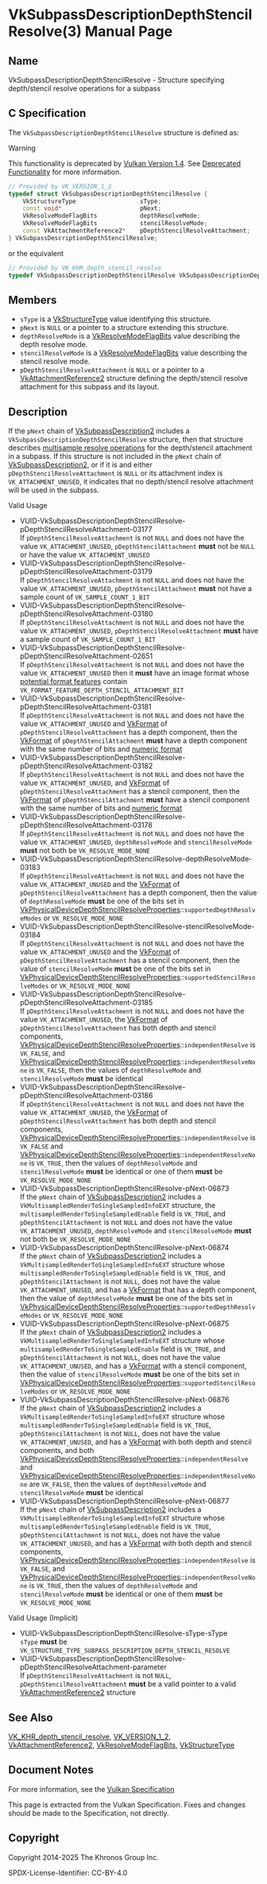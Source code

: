 # VkSubpassDescriptionDepthStencilResolve(3) Manual Page

## Name

VkSubpassDescriptionDepthStencilResolve - Structure specifying depth/stencil resolve operations for a subpass



## [](#_c_specification)C Specification

The `VkSubpassDescriptionDepthStencilResolve` structure is defined as:

Warning

This functionality is deprecated by [Vulkan Version 1.4](#versions-1.4). See [Deprecated Functionality](#deprecation-dynamicrendering) for more information.

```c++
// Provided by VK_VERSION_1_2
typedef struct VkSubpassDescriptionDepthStencilResolve {
    VkStructureType                  sType;
    const void*                      pNext;
    VkResolveModeFlagBits            depthResolveMode;
    VkResolveModeFlagBits            stencilResolveMode;
    const VkAttachmentReference2*    pDepthStencilResolveAttachment;
} VkSubpassDescriptionDepthStencilResolve;
```

or the equivalent

```c++
// Provided by VK_KHR_depth_stencil_resolve
typedef VkSubpassDescriptionDepthStencilResolve VkSubpassDescriptionDepthStencilResolveKHR;
```

## [](#_members)Members

- `sType` is a [VkStructureType](https://registry.khronos.org/vulkan/specs/latest/man/html/VkStructureType.html) value identifying this structure.
- `pNext` is `NULL` or a pointer to a structure extending this structure.
- `depthResolveMode` is a [VkResolveModeFlagBits](https://registry.khronos.org/vulkan/specs/latest/man/html/VkResolveModeFlagBits.html) value describing the depth resolve mode.
- `stencilResolveMode` is a [VkResolveModeFlagBits](https://registry.khronos.org/vulkan/specs/latest/man/html/VkResolveModeFlagBits.html) value describing the stencil resolve mode.
- `pDepthStencilResolveAttachment` is `NULL` or a pointer to a [VkAttachmentReference2](https://registry.khronos.org/vulkan/specs/latest/man/html/VkAttachmentReference2.html) structure defining the depth/stencil resolve attachment for this subpass and its layout.

## [](#_description)Description

If the `pNext` chain of [VkSubpassDescription2](https://registry.khronos.org/vulkan/specs/latest/man/html/VkSubpassDescription2.html) includes a `VkSubpassDescriptionDepthStencilResolve` structure, then that structure describes [multisample resolve operations](https://registry.khronos.org/vulkan/specs/latest/html/vkspec.html#renderpass-resolve-operations) for the depth/stencil attachment in a subpass. If this structure is not included in the `pNext` chain of [VkSubpassDescription2](https://registry.khronos.org/vulkan/specs/latest/man/html/VkSubpassDescription2.html), or if it is and either `pDepthStencilResolveAttachment` is `NULL` or its attachment index is `VK_ATTACHMENT_UNUSED`, it indicates that no depth/stencil resolve attachment will be used in the subpass.

Valid Usage

- [](#VUID-VkSubpassDescriptionDepthStencilResolve-pDepthStencilResolveAttachment-03177)VUID-VkSubpassDescriptionDepthStencilResolve-pDepthStencilResolveAttachment-03177  
  If `pDepthStencilResolveAttachment` is not `NULL` and does not have the value `VK_ATTACHMENT_UNUSED`, `pDepthStencilAttachment` **must** not be `NULL` or have the value `VK_ATTACHMENT_UNUSED`
- [](#VUID-VkSubpassDescriptionDepthStencilResolve-pDepthStencilResolveAttachment-03179)VUID-VkSubpassDescriptionDepthStencilResolve-pDepthStencilResolveAttachment-03179  
  If `pDepthStencilResolveAttachment` is not `NULL` and does not have the value `VK_ATTACHMENT_UNUSED`, `pDepthStencilAttachment` **must** not have a sample count of `VK_SAMPLE_COUNT_1_BIT`
- [](#VUID-VkSubpassDescriptionDepthStencilResolve-pDepthStencilResolveAttachment-03180)VUID-VkSubpassDescriptionDepthStencilResolve-pDepthStencilResolveAttachment-03180  
  If `pDepthStencilResolveAttachment` is not `NULL` and does not have the value `VK_ATTACHMENT_UNUSED`, `pDepthStencilResolveAttachment` **must** have a sample count of `VK_SAMPLE_COUNT_1_BIT`
- [](#VUID-VkSubpassDescriptionDepthStencilResolve-pDepthStencilResolveAttachment-02651)VUID-VkSubpassDescriptionDepthStencilResolve-pDepthStencilResolveAttachment-02651  
  If `pDepthStencilResolveAttachment` is not `NULL` and does not have the value `VK_ATTACHMENT_UNUSED` then it **must** have an image format whose [potential format features](https://registry.khronos.org/vulkan/specs/latest/html/vkspec.html#potential-format-features) contain `VK_FORMAT_FEATURE_DEPTH_STENCIL_ATTACHMENT_BIT`
- [](#VUID-VkSubpassDescriptionDepthStencilResolve-pDepthStencilResolveAttachment-03181)VUID-VkSubpassDescriptionDepthStencilResolve-pDepthStencilResolveAttachment-03181  
  If `pDepthStencilResolveAttachment` is not `NULL` and does not have the value `VK_ATTACHMENT_UNUSED` and [VkFormat](https://registry.khronos.org/vulkan/specs/latest/man/html/VkFormat.html) of `pDepthStencilResolveAttachment` has a depth component, then the [VkFormat](https://registry.khronos.org/vulkan/specs/latest/man/html/VkFormat.html) of `pDepthStencilAttachment` **must** have a depth component with the same number of bits and [numeric format](https://registry.khronos.org/vulkan/specs/latest/html/vkspec.html#formats-numericformat)
- [](#VUID-VkSubpassDescriptionDepthStencilResolve-pDepthStencilResolveAttachment-03182)VUID-VkSubpassDescriptionDepthStencilResolve-pDepthStencilResolveAttachment-03182  
  If `pDepthStencilResolveAttachment` is not `NULL` and does not have the value `VK_ATTACHMENT_UNUSED`, and [VkFormat](https://registry.khronos.org/vulkan/specs/latest/man/html/VkFormat.html) of `pDepthStencilResolveAttachment` has a stencil component, then the [VkFormat](https://registry.khronos.org/vulkan/specs/latest/man/html/VkFormat.html) of `pDepthStencilAttachment` **must** have a stencil component with the same number of bits and [numeric format](https://registry.khronos.org/vulkan/specs/latest/html/vkspec.html#formats-numericformat)
- [](#VUID-VkSubpassDescriptionDepthStencilResolve-pDepthStencilResolveAttachment-03178)VUID-VkSubpassDescriptionDepthStencilResolve-pDepthStencilResolveAttachment-03178  
  If `pDepthStencilResolveAttachment` is not `NULL` and does not have the value `VK_ATTACHMENT_UNUSED`, `depthResolveMode` and `stencilResolveMode` **must** not both be `VK_RESOLVE_MODE_NONE`
- [](#VUID-VkSubpassDescriptionDepthStencilResolve-depthResolveMode-03183)VUID-VkSubpassDescriptionDepthStencilResolve-depthResolveMode-03183  
  If `pDepthStencilResolveAttachment` is not `NULL` and does not have the value `VK_ATTACHMENT_UNUSED` and the [VkFormat](https://registry.khronos.org/vulkan/specs/latest/man/html/VkFormat.html) of `pDepthStencilResolveAttachment` has a depth component, then the value of `depthResolveMode` **must** be one of the bits set in [VkPhysicalDeviceDepthStencilResolveProperties](https://registry.khronos.org/vulkan/specs/latest/man/html/VkPhysicalDeviceDepthStencilResolveProperties.html)::`supportedDepthResolveModes` or `VK_RESOLVE_MODE_NONE`
- [](#VUID-VkSubpassDescriptionDepthStencilResolve-stencilResolveMode-03184)VUID-VkSubpassDescriptionDepthStencilResolve-stencilResolveMode-03184  
  If `pDepthStencilResolveAttachment` is not `NULL` and does not have the value `VK_ATTACHMENT_UNUSED` and the [VkFormat](https://registry.khronos.org/vulkan/specs/latest/man/html/VkFormat.html) of `pDepthStencilResolveAttachment` has a stencil component, then the value of `stencilResolveMode` **must** be one of the bits set in [VkPhysicalDeviceDepthStencilResolveProperties](https://registry.khronos.org/vulkan/specs/latest/man/html/VkPhysicalDeviceDepthStencilResolveProperties.html)::`supportedStencilResolveModes` or `VK_RESOLVE_MODE_NONE`
- [](#VUID-VkSubpassDescriptionDepthStencilResolve-pDepthStencilResolveAttachment-03185)VUID-VkSubpassDescriptionDepthStencilResolve-pDepthStencilResolveAttachment-03185  
  If `pDepthStencilResolveAttachment` is not `NULL` and does not have the value `VK_ATTACHMENT_UNUSED`, the [VkFormat](https://registry.khronos.org/vulkan/specs/latest/man/html/VkFormat.html) of `pDepthStencilResolveAttachment` has both depth and stencil components, [VkPhysicalDeviceDepthStencilResolveProperties](https://registry.khronos.org/vulkan/specs/latest/man/html/VkPhysicalDeviceDepthStencilResolveProperties.html)::`independentResolve` is `VK_FALSE`, and [VkPhysicalDeviceDepthStencilResolveProperties](https://registry.khronos.org/vulkan/specs/latest/man/html/VkPhysicalDeviceDepthStencilResolveProperties.html)::`independentResolveNone` is `VK_FALSE`, then the values of `depthResolveMode` and `stencilResolveMode` **must** be identical
- [](#VUID-VkSubpassDescriptionDepthStencilResolve-pDepthStencilResolveAttachment-03186)VUID-VkSubpassDescriptionDepthStencilResolve-pDepthStencilResolveAttachment-03186  
  If `pDepthStencilResolveAttachment` is not `NULL` and does not have the value `VK_ATTACHMENT_UNUSED`, the [VkFormat](https://registry.khronos.org/vulkan/specs/latest/man/html/VkFormat.html) of `pDepthStencilResolveAttachment` has both depth and stencil components, [VkPhysicalDeviceDepthStencilResolveProperties](https://registry.khronos.org/vulkan/specs/latest/man/html/VkPhysicalDeviceDepthStencilResolveProperties.html)::`independentResolve` is `VK_FALSE` and [VkPhysicalDeviceDepthStencilResolveProperties](https://registry.khronos.org/vulkan/specs/latest/man/html/VkPhysicalDeviceDepthStencilResolveProperties.html)::`independentResolveNone` is `VK_TRUE`, then the values of `depthResolveMode` and `stencilResolveMode` **must** be identical or one of them **must** be `VK_RESOLVE_MODE_NONE`
- [](#VUID-VkSubpassDescriptionDepthStencilResolve-pNext-06873)VUID-VkSubpassDescriptionDepthStencilResolve-pNext-06873  
  If the `pNext` chain of [VkSubpassDescription2](https://registry.khronos.org/vulkan/specs/latest/man/html/VkSubpassDescription2.html) includes a `VkMultisampledRenderToSingleSampledInfoEXT` structure, the `multisampledRenderToSingleSampledEnable` field is `VK_TRUE`, and `pDepthStencilAttachment` is not `NULL` and does not have the value `VK_ATTACHMENT_UNUSED`, `depthResolveMode` and `stencilResolveMode` **must** not both be `VK_RESOLVE_MODE_NONE`
- [](#VUID-VkSubpassDescriptionDepthStencilResolve-pNext-06874)VUID-VkSubpassDescriptionDepthStencilResolve-pNext-06874  
  If the `pNext` chain of [VkSubpassDescription2](https://registry.khronos.org/vulkan/specs/latest/man/html/VkSubpassDescription2.html) includes a `VkMultisampledRenderToSingleSampledInfoEXT` structure whose `multisampledRenderToSingleSampledEnable` field is `VK_TRUE`, and `pDepthStencilAttachment` is not `NULL`, does not have the value `VK_ATTACHMENT_UNUSED`, and has a [VkFormat](https://registry.khronos.org/vulkan/specs/latest/man/html/VkFormat.html) that has a depth component, then the value of `depthResolveMode` **must** be one of the bits set in [VkPhysicalDeviceDepthStencilResolveProperties](https://registry.khronos.org/vulkan/specs/latest/man/html/VkPhysicalDeviceDepthStencilResolveProperties.html)::`supportedDepthResolveModes` or `VK_RESOLVE_MODE_NONE`
- [](#VUID-VkSubpassDescriptionDepthStencilResolve-pNext-06875)VUID-VkSubpassDescriptionDepthStencilResolve-pNext-06875  
  If the `pNext` chain of [VkSubpassDescription2](https://registry.khronos.org/vulkan/specs/latest/man/html/VkSubpassDescription2.html) includes a `VkMultisampledRenderToSingleSampledInfoEXT` structure whose `multisampledRenderToSingleSampledEnable` field is `VK_TRUE`, and `pDepthStencilAttachment` is not `NULL`, does not have the value `VK_ATTACHMENT_UNUSED`, and has a [VkFormat](https://registry.khronos.org/vulkan/specs/latest/man/html/VkFormat.html) with a stencil component, then the value of `stencilResolveMode` **must** be one of the bits set in [VkPhysicalDeviceDepthStencilResolveProperties](https://registry.khronos.org/vulkan/specs/latest/man/html/VkPhysicalDeviceDepthStencilResolveProperties.html)::`supportedStencilResolveModes` or `VK_RESOLVE_MODE_NONE`
- [](#VUID-VkSubpassDescriptionDepthStencilResolve-pNext-06876)VUID-VkSubpassDescriptionDepthStencilResolve-pNext-06876  
  If the `pNext` chain of [VkSubpassDescription2](https://registry.khronos.org/vulkan/specs/latest/man/html/VkSubpassDescription2.html) includes a `VkMultisampledRenderToSingleSampledInfoEXT` structure whose `multisampledRenderToSingleSampledEnable` field is `VK_TRUE`, `pDepthStencilAttachment` is not `NULL`, does not have the value `VK_ATTACHMENT_UNUSED`, and has a [VkFormat](https://registry.khronos.org/vulkan/specs/latest/man/html/VkFormat.html) with both depth and stencil components, and both [VkPhysicalDeviceDepthStencilResolveProperties](https://registry.khronos.org/vulkan/specs/latest/man/html/VkPhysicalDeviceDepthStencilResolveProperties.html)::`independentResolve` and [VkPhysicalDeviceDepthStencilResolveProperties](https://registry.khronos.org/vulkan/specs/latest/man/html/VkPhysicalDeviceDepthStencilResolveProperties.html)::`independentResolveNone` are `VK_FALSE`, then the values of `depthResolveMode` and `stencilResolveMode` **must** be identical
- [](#VUID-VkSubpassDescriptionDepthStencilResolve-pNext-06877)VUID-VkSubpassDescriptionDepthStencilResolve-pNext-06877  
  If the `pNext` chain of [VkSubpassDescription2](https://registry.khronos.org/vulkan/specs/latest/man/html/VkSubpassDescription2.html) includes a `VkMultisampledRenderToSingleSampledInfoEXT` structure whose `multisampledRenderToSingleSampledEnable` field is `VK_TRUE`, `pDepthStencilAttachment` is not `NULL`, does not have the value `VK_ATTACHMENT_UNUSED`, and has a [VkFormat](https://registry.khronos.org/vulkan/specs/latest/man/html/VkFormat.html) with both depth and stencil components, [VkPhysicalDeviceDepthStencilResolveProperties](https://registry.khronos.org/vulkan/specs/latest/man/html/VkPhysicalDeviceDepthStencilResolveProperties.html)::`independentResolve` is `VK_FALSE`, and [VkPhysicalDeviceDepthStencilResolveProperties](https://registry.khronos.org/vulkan/specs/latest/man/html/VkPhysicalDeviceDepthStencilResolveProperties.html)::`independentResolveNone` is `VK_TRUE`, then the values of `depthResolveMode` and `stencilResolveMode` **must** be identical or one of them **must** be `VK_RESOLVE_MODE_NONE`

Valid Usage (Implicit)

- [](#VUID-VkSubpassDescriptionDepthStencilResolve-sType-sType)VUID-VkSubpassDescriptionDepthStencilResolve-sType-sType  
  `sType` **must** be `VK_STRUCTURE_TYPE_SUBPASS_DESCRIPTION_DEPTH_STENCIL_RESOLVE`
- [](#VUID-VkSubpassDescriptionDepthStencilResolve-pDepthStencilResolveAttachment-parameter)VUID-VkSubpassDescriptionDepthStencilResolve-pDepthStencilResolveAttachment-parameter  
  If `pDepthStencilResolveAttachment` is not `NULL`, `pDepthStencilResolveAttachment` **must** be a valid pointer to a valid [VkAttachmentReference2](https://registry.khronos.org/vulkan/specs/latest/man/html/VkAttachmentReference2.html) structure

## [](#_see_also)See Also

[VK\_KHR\_depth\_stencil\_resolve](https://registry.khronos.org/vulkan/specs/latest/man/html/VK_KHR_depth_stencil_resolve.html), [VK\_VERSION\_1\_2](https://registry.khronos.org/vulkan/specs/latest/man/html/VK_VERSION_1_2.html), [VkAttachmentReference2](https://registry.khronos.org/vulkan/specs/latest/man/html/VkAttachmentReference2.html), [VkResolveModeFlagBits](https://registry.khronos.org/vulkan/specs/latest/man/html/VkResolveModeFlagBits.html), [VkStructureType](https://registry.khronos.org/vulkan/specs/latest/man/html/VkStructureType.html)

## [](#_document_notes)Document Notes

For more information, see the [Vulkan Specification](https://registry.khronos.org/vulkan/specs/latest/html/vkspec.html#VkSubpassDescriptionDepthStencilResolve)

This page is extracted from the Vulkan Specification. Fixes and changes should be made to the Specification, not directly.

## [](#_copyright)Copyright

Copyright 2014-2025 The Khronos Group Inc.

SPDX-License-Identifier: CC-BY-4.0